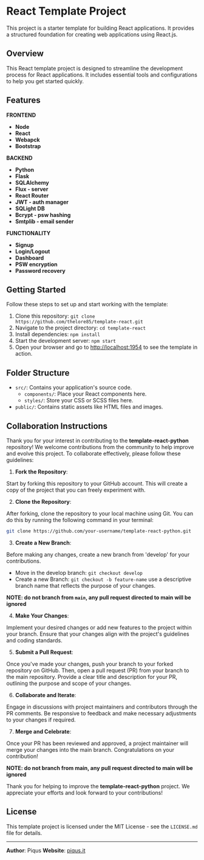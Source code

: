 # React Template Project

This project is a starter template for building React applications. It provides a structured foundation for creating web applications using React.js.

## Overview

This React template project is designed to streamline the development process for React applications. It includes essential tools and configurations to help you get started quickly.

## Features

**FRONTEND**
- **Node**
- **React**
- **Webapck**
- **Bootstrap**

**BACKEND**
- **Python**
- **Flask**
- **SQLAlchemy**
- **Flux - server**
- **React Router**
- **JWT - auth manager**
- **SQLight DB**
- **Bcrypt - psw hashing**
- **Smtplib - email sender**

**FUNCTIONALITY**
- **Signup**
- **Login/Logout**
- **Dashboard**
- **PSW encryption**
- **Password recovery**


## Getting Started

Follow these steps to set up and start working with the template:

1. Clone this repository: `git clone https://github.com/thelore85/template-react.git`
2. Navigate to the project directory: `cd template-react`
3. Install dependencies: `npm install`
4. Start the development server: `npm start`
5. Open your browser and go to [http://localhost:1954](http://localhost:1954) to see the template in action.

## Folder Structure

- `src/`: Contains your application's source code.
  - `components/`: Place your React components here.
  - `styles/`: Store your CSS or SCSS files here.
- `public/`: Contains static assets like HTML files and images.

## Collaboration Instructions

Thank you for your interest in contributing to the **template-react-python** repository! We welcome contributions from the community to help improve and evolve this project. To collaborate effectively, please follow these guidelines:

1. **Fork the Repository**: 

Start by forking this repository to your GitHub account. This will create a copy of the project that you can freely experiment with.

2. **Clone the Repository**: 

After forking, clone the repository to your local machine using Git. You can do this by running the following command in your terminal:

```sh
git clone https://github.com/your-username/template-react-python.git
```

3. **Create a New Branch**:

Before making any changes, create a new branch from 'develop' for your contributions.
- Move in the develop branch: `git checkout develop` 
- Create a new Branch: `git checkout -b feature-name` use a descriptive branch name that reflects the purpose of your changes.

**NOTE: do not branch from `main`, any pull request directed to main will be ignored**

4. **Make Your Changes**: 

Implement your desired changes or add new features to the project within your branch. Ensure that your changes align with the project's guidelines and coding standards.

5. **Submit a Pull Request**: 

Once you've made your changes, push your branch to your forked repository on GitHub. Then, open a pull request (PR) from your branch to the main repository. Provide a clear title and description for your PR, outlining the purpose and scope of your changes.

6. **Collaborate and Iterate**: 

Engage in discussions with project maintainers and contributors through the PR comments. Be responsive to feedback and make necessary adjustments to your changes if required.

7. **Merge and Celebrate**: 

Once your PR has been reviewed and approved, a project maintainer will merge your changes into the main branch. Congratulations on your contribution!

**NOTE: do not branch from main, any pull request directed to main will be ignored**


Thank you for helping to improve the **template-react-python** project. We appreciate your efforts and look forward to your contributions!


## License

This template project is licensed under the MIT License - see the `LICENSE.md` file for details.

---

**Author**: Piqus
**Website**: [piqus.it](https://piqus.it)
